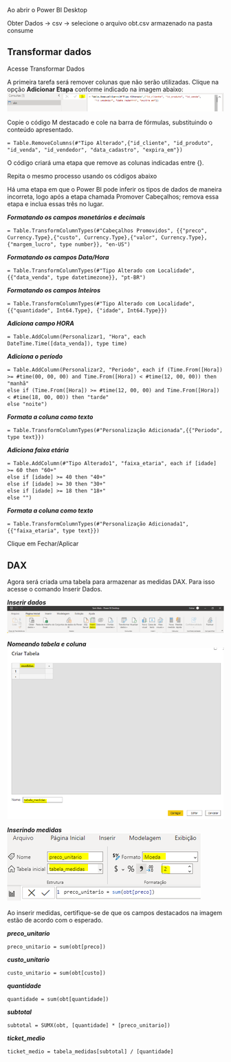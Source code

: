 

Ao abrir o Power BI Desktop

Obter Dados -> csv -> selecione o arquivo obt.csv armazenado na pasta consume

## Transformar dados
Acesse Transformar Dados

A primeira tarefa será remover colunas que não serão utilizadas. Clique na opção **Adicionar Etapa** conforme indicado na imagem abaixo:
![alt text](imagens/image.png)

Copie o código M destacado e cole na barra de fórmulas, substituindo o conteúdo apresentado.

```
= Table.RemoveColumns(#"Tipo Alterado",{"id_cliente", "id_produto", "id_venda", "id_vendedor", "data_cadastro", "expira_em"})
```
O código criará uma etapa que remove as colunas indicadas entre {}.

Repita o mesmo processo usando os códigos abaixo <br>

Há uma etapa em que o Power BI pode inferir os tipos de dados de maneira incorreta, logo após a etapa chamada Promover Cabeçalhos; remova essa etapa e inclua essas três no lugar.

***Formatando os campos monetários e decimais***
```
= Table.TransformColumnTypes(#"Cabeçalhos Promovidos", {{"preco", Currency.Type},{"custo", Currency.Type},{"valor", Currency.Type}, {"margem_lucro", type number}}, "en-US")
```

***Formatando os campos Data/Hora***
```
= Table.TransformColumnTypes(#"Tipo Alterado com Localidade", {{"data_venda", type datetimezone}}, "pt-BR")
```

***Formatando os campos  Inteiros***
```
= Table.TransformColumnTypes(#"Tipo Alterado com Localidade",{{"quantidade", Int64.Type}, {"idade", Int64.Type}})
```

***Adiciona campo HORA***
```
= Table.AddColumn(Personalizar1, "Hora", each DateTime.Time([data_venda]), type time)
```

***Adiciona o período***
```
= Table.AddColumn(Personalizar2, "Periodo", each if (Time.From([Hora]) >= #time(00, 00, 00) and Time.From([Hora]) < #time(12, 00, 00)) then "manhã"
else if (Time.From([Hora]) >= #time(12, 00, 00) and Time.From([Hora]) < #time(18, 00, 00)) then "tarde"
else "noite")
```

***Formata a coluna como texto***
```
= Table.TransformColumnTypes(#"Personalização Adicionada",{{"Periodo", type text}})
```

***Adiciona faixa etária***
```
= Table.AddColumn(#"Tipo Alterado1", "faixa_etaria", each if [idade] >= 60 then "60+" 
else if [idade] >= 40 then "40+" 
else if [idade] >= 30 then "30+" 
else if [idade] >= 18 then "18+" 
else "")
```

***Formata a coluna como texto***
```
= Table.TransformColumnTypes(#"Personalização Adicionada1",{{"faixa_etaria", type text}})
```

Clique em Fechar/Aplicar

## DAX
Agora será criada uma tabela para armazenar as medidas DAX. Para isso acesse o comando Inserir Dados. <br>

***Inserir dados***
![alt text](imagens/inserir_dados.png)

***Nomeando tabela e coluna*** <br>
![alt text](imagens/criar_tabela.png) <br>

***Inserindo medidas***
![alt text](imagens/checando_medida.png) <br>
 <br>
Ao inserir medidas, certifique-se de que os campos destacados na imagem estão de acordo com o esperado.

***preco_unitario***
```
preco_unitario = sum(obt[preco])
```

***custo_unitario***
```
custo_unitario = sum(obt[custo])
```

***quantidade***
```
quantidade = sum(obt[quantidade])
```

***subtotal***
```
subtotal = SUMX(obt, [quantidade] * [preco_unitario])
```

***ticket_medio***
```
ticket_medio = tabela_medidas[subtotal] / [quantidade]
```
